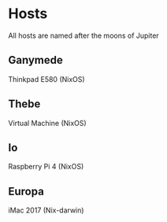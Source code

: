# Hosts

All hosts are named after the moons of Jupiter

## Ganymede

Thinkpad E580 (NixOS)

## Thebe

Virtual Machine (NixOS)

## Io

Raspberry Pi 4 (NixOS)

## Europa

iMac 2017 (Nix-darwin)
